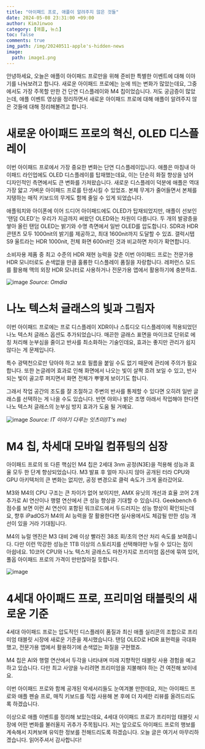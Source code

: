 ```yaml
---
title: "아이패드 프로, 애플이 알려주지 않은 것들"
date: 2024-05-08 23:31:00 +09:00
author: KimJinwoo
category: [애플, 뉴스]
toc: false
comments: true
img_path: /img/20240511-apple's-hidden-news
image:
  path: image1.png
---
```


안녕하세요, 오늘은 애플이 아이패드 프로만을 위해 준비한 특별한 이벤트에 대해 이야기를 나눠보려고 합니다. 새로운 아이패드 프로에는 눈에 띄는 변화가 많았는데요, 그중에서도 가장 주목할 만한 건 단연 디스플레이와 M4 칩이었습니다. 저도 궁금증이 많았는데, 애플 이벤트 영상을 정리하면서 새로운 아이패드 프로에 대해 애플이 알려주지 않은 것들에 대해 정리해볼려고 합니다.

# 새로운 아이패드 프로의 혁신, OLED 디스플레이

이번 아이패드 프로에서 가장 중요한 변화는 단연 디스플레이입니다. 애플은 마침내 아이패드 라인업에도 OLED 디스플레이를 탑재했는데요, 이는 단순히 화질 향상을 넘어 디자인적인 측면에서도 큰 변화를 가져왔습니다. 새로운 디스플레이 덕분에 애플은 역대 가장 얇고 가벼운 아이패드 프로를 탄생시킬 수 있었죠. 본체 무게가 줄어들면서 본체를 지탱하는 매직 키보드의 무게도 함께 줄일 수 있게 되었습니다.

애플워치와 아이폰에 이어 드디어 아이패드에도 OLED가 탑재되었지만, 애플이 선보인 '탠덤 OLED'는 우리가 지금까지 써왔던 OLED와는 차원이 다릅니다. 두 개의 발광층을 쌓아 올린 탠덤 OLED는 밝기와 수명 측면에서 일반 OLED를 압도합니다. SDR과 HDR 콘텐츠 모두 1000nit의 밝기를 제공하고, 최대 1600nit까지 도달할 수 있죠. 갤럭시탭 S9 울트라는 HDR 1000nit, 전체 화면 600nit인 것과 비교하면 차이가 확연합니다.

소비자용 제품 중 최고 수준의 HDR 재현 능력을 갖춘 이번 아이패드 프로는 전문가용 HDR 모니터로도 손색없을 만큼 훌륭한 디스플레이 품질을 자랑합니다. 레퍼런스 모드를 활용해 맥의 외장 HDR 모니터로 사용하거나 전문가용 앱에서 활용하기에 충분하죠.

![image](image2.webp)
_Source: Omdia_

# 나노 텍스처 글래스의 빛과 그림자

이번 아이패드 프로에는 프로 디스플레이 XDR이나 스튜디오 디스플레이에 적용되었던 나노 텍스처 글래스 옵션도 추가되었습니다. 매끈한 글래스 표면을 마이크로 단위로 에칭 처리해 눈부심을 줄이고 반사를 최소화하는 기술인데요, 효과는 좋지만 관리가 쉽지 않다는 게 문제입니다.

특수 광택천으로만 닦아야 하고 보호 필름을 붙일 수도 없기 때문에 관리에 주의가 필요합니다. 또한 논글레어 효과로 인해 화면에서 나오는 빛이 살짝 흐려 보일 수 있고, 반사되는 빛이 골고루 퍼지면서 화면 전체가 뿌옇게 보이기도 합니다.

그래서 작업 공간의 조도를 잘 조절하고 주변의 반사를 통제할 수 있다면 오히려 일반 글래스를 선택하는 게 나을 수도 있습니다. 반면 야외나 밝은 조명 아래서 작업해야 한다면 나노 텍스처 글래스의 눈부심 방지 효과가 도움 될 거예요.

![image](image3.png)
_Source: IT 이야기 다루는 잇츠미(IT's me)_

# M4 칩, 차세대 모바일 컴퓨팅의 심장

아이패드 프로의 또 다른 핵심인 M4 칩은 2세대 3nm 공정(N3E)을 적용해 성능과 효율 모두 한 단계 향상되었습니다. M3 발표 후 얼마 지나지 않아 공개된 터라 CPU와 GPU 아키텍처의 큰 변화는 없지만, 공정 변경으로 클럭 속도가 크게 올라갔어요.

M3와 M4의 CPU 구조는 큰 차이가 없어 보이지만, AMX 유닛의 개선과 효율 코어 2개 추가로 AI 연산이나 행렬 연산에서 큰 성능 향상을 기대할 수 있습니다. Geekbench 6 점수를 보면 이런 AI 연산이 포함된 워크로드에서 두드러지는 성능 향상이 확인되는데요, 향후 iPadOS가 M4의 AI 능력을 잘 활용한다면 실사용에서도 체감될 만한 성능 개선이 있을 거라 기대됩니다.

M4의 뉴럴 엔진은 M3 대비 2배 이상 빨라진 38조 회/초의 연산 처리 속도를 보여줍니다. 다만 이런 막강한 성능은 1TB 이상의 스토리지를 선택해야만 누릴 수 있다는 점이 아쉽네요. 10코어 CPU와 나노 텍스처 글래스도 마찬가지로 프리미엄 옵션에 묶여 있어, 풀옵 아이패드 프로의 가격이 만만찮아질 듯합니다.

![image](image4.jpg)

# 4세대 아이패드 프로, 프리미엄 태블릿의 새로운 기준

4세대 아이패드 프로는 압도적인 디스플레이 품질과 최신 애플 실리콘의 조합으로 프리미엄 태블릿 시장에 새로운 기준을 제시했습니다. 탠덤 OLED로 HDR 표현력을 극대화했고, 전문가용 앱에서 활용하기에 손색없는 화질을 구현했죠.

M4 칩은 AI와 행렬 연산에서 두각을 나타내며 미래 지향적인 태블릿 사용 경험을 예고하고 있습니다. 다만 최고 사양을 누리려면 프리미엄을 지불해야 하는 건 여전해 보이네요.

이번 아이패드 프로와 함께 공개된 악세서리들도 눈여겨볼 만한데요, 저는 아이패드 프로와 애플 펜슬 프로, 매직 키보드를 직접 사용해 본 후에 더 자세한 리뷰를 올려드리도록 하겠습니다.

이상으로 애플 이벤트를 정리해 보았는데요, 4세대 아이패드 프로가 프리미엄 태블릿 시장에 어떤 변화를 불러올지 귀추가 주목됩니다. 저는 앞으로도 아이패드 프로의 행보를 계속해서 지켜보며 유익한 정보를 전해드리도록 하겠습니다. 오늘 글은 여기서 마무리하겠습니다. 읽어주셔서 감사합니다!
